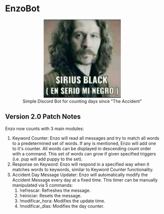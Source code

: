 # EnzoBot

<p align="center">
  <img width="50%" height="50%" src="images/sirius_black.png" alt="La gorda matosa"><br>
Simple Discord Bot for counting days since "The Accident"
</p>

## Version 2.0 Patch Notes

Enzo now counts with 3 main modules:

1. Keyword Counter: Enzo will read all messages and try to match all words to a predetermined set of words. If any is
   mentioned, Enzo will add one to it's counter. All words can be displayed in descending count order with a command.
   This set of words can grow if given specified triggers (i.e. pup will add puppy to the set).
2. Response on Keyword: Enzo will respond in a specified way when it matches words to keywords, similar to Keyword
   Counter functionality.
3. Accident Day Message Updater: Enzo will automatically modify the Accident Message every day at a fixed time. This
   timer can be manually manipulated via 5 commands:
    1. !refrescar: Refreshes the message.
    2. !reiniciar: Resets the message.
    3. !modificar_hora: Modifies the update time.
    4. !modificar_dias: Modifies the day counter.